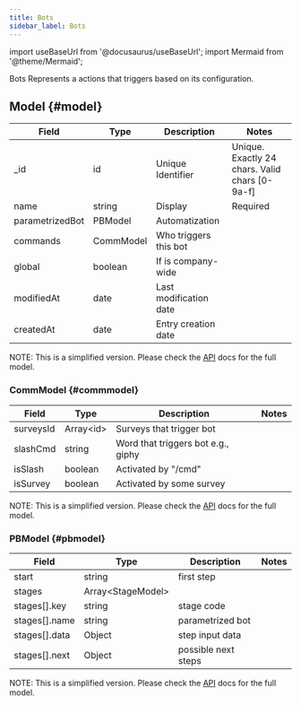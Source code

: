 ```yaml
---
title: Bots
sidebar_label: Bots
---
```

import useBaseUrl from '@docusaurus/useBaseUrl'; 
import Mermaid from '@theme/Mermaid';


Bots Represents a actions that triggers based on its configuration.

## Model {#model}

| Field | Type | Description | Notes |
| ----  | ---- | ----------- | ----  |
| _id   | id   | Unique Identifier   | Unique. Exactly 24 chars. Valid chars [0-9a-f] |
| name  | string | Display   | Required |
| parametrizedBot | PBModel | Automatization |
| commands | CommModel | Who triggers this bot |  
| global | boolean | If is company-wide 
| modifiedAt | date | Last modification date
| createdAt | date | Entry creation date
NOTE: This is a simplified version. Please check the [API](https://www.cotalker.com/swagger/core/?key=woubtjf4olr0t4zgutuwn6scbcm6hd3qh1cgl5obmohpbm3mfublnwcvv67lodgjvd3h86s9ppshtvmf95gepsqh6nizq9liu7f) docs for the full model.

### CommModel {#commmodel}

| Field | Type | Description | Notes |
| ----  | ---- | ----------- | ----  |
| surveysId | Array\<id\> | Surveys that trigger bot | |
| slashCmd | string | Word that triggers bot e.g., giphy |
| isSlash | boolean | Activated by "/cmd" | 
| isSurvey | boolean | Activated by some survey | 
NOTE: This is a simplified version. Please check the [API](https://www.cotalker.com/swagger/core/?key=woubtjf4olr0t4zgutuwn6scbcm6hd3qh1cgl5obmohpbm3mfublnwcvv67lodgjvd3h86s9ppshtvmf95gepsqh6nizq9liu7f) docs for the full model.

### PBModel {#pbmodel}

| Field | Type | Description | Notes |
| ----  | ---- | ----------- | ----  |
| start | string | first step 
| stages | Array\<StageModel\> | | |
| stages[].key | string | stage code | |
| stages[].name | string | parametrized bot | |
| stages[].data | Object | step input data | |
| stages[].next | Object | possible next steps | | 

NOTE: This is a simplified version. Please check the [API](https://www.cotalker.com/swagger/core/?key=woubtjf4olr0t4zgutuwn6scbcm6hd3qh1cgl5obmohpbm3mfublnwcvv67lodgjvd3h86s9ppshtvmf95gepsqh6nizq9liu7f) docs for the full model.